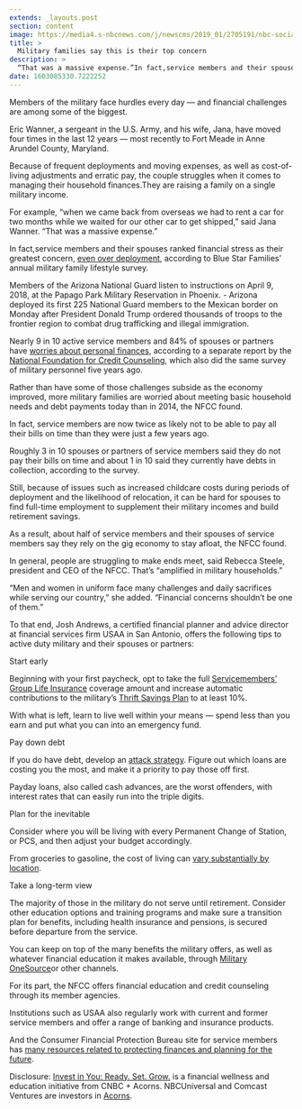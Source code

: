 ```yaml
--- 
extends: _layouts.post 
section: content 
image: https://media4.s-nbcnews.com/j/newscms/2019_01/2705191/nbc-social-default_b6fa4fef0d31ca7e8bc7ff6d117ca9f4.nbcnews-fp-1200-630.png 
title: > 
  Military families say this is their top concern 
description: > 
  “That was a massive expense.”In fact,service members and their spouses ranked financial stress as their greatest concern, even over deployment, according to Blue Star Families’ annual military family lifestyle survey.As a result, about half of service members and their spouses of service members say they rely on the gig economy to stay afloat, the NFCC found.You can keep on top of the many benefits the military offers, as well as whatever financial education it makes available, through Military OneSourceor other channels.For its part, the NFCC offers financial education and credit counseling through its member agencies.Institutions such as USAA also regularly work with current and former service members and offer a range of banking and insurance products. 
date: 1603085330.7222252 
--- 
```

<div><p class="embedWidget youtube___3X6Bf medium___2BOWB"></p><p class="endmarkEnabled">Members of the military face hurdles every day &#8212; and financial challenges are among some of the biggest.</p><p class="endmarkEnabled">Eric Wanner, a sergeant in the U.S. Army, and his wife, Jana, have moved four times in the last 12 years &#8212; most recently to Fort Meade in Anne Arundel County, Maryland.</p><p class="endmarkEnabled">Because of frequent deployments and moving expenses, as well as cost-of-living adjustments and erratic pay, the couple struggles when it comes to managing their household finances.They are raising a family on a single military income.</p><p class="endmarkEnabled">For example, &#8220;when we came back from overseas we had to rent a car for two months while we waited for our other car to get shipped,&#8221; said Jana Wanner. &#8220;That was a massive expense.&#8221;</p><p class="endmarkEnabled">In fact,service members and their spouses ranked financial stress as their greatest concern, <a href="https://bluestarfam.org/wp-content/uploads/2019/02/TrendSummary_2009-2018-DIGITAL-FINAL.pdf">even over deployment</a>, according to Blue Star Families&#8217; annual military family lifestyle survey.</p><p class="lazyload-placeholder"></p><p class="caption__container">Members of the Arizona National Guard listen to instructions on April 9, 2018, at the Papago Park Military Reservation in Phoenix. - Arizona deployed its first 225 National Guard members to the Mexican border on Monday after President Donald Trump ordered thousands of troops to the frontier region to combat drug trafficking and illegal immigration.</p><p class="endmarkEnabled">Nearly 9 in 10 active service members and 84% of spouses or partners have <a href="https://www.nfcc.org/clientimpact/" title="https://www.nfcc.org/clientimpact/">worries about personal finances</a>, according to a separate report by the <a href="http://www.nfcc.org/" title="http://www.nfcc.org/">National Foundation for Credit Counseling</a>, which also did the same survey of military personnel five years ago.</p><p class="endmarkEnabled">Rather than have some of those challenges subside as the economy improved, more military families are worried about meeting basic household needs and debt payments today than in 2014, the NFCC found.</p><p class="endmarkEnabled">In fact, service members are now twice as likely not to be able to pay all their bills on time than they were just a few years ago.</p><p class="endmarkEnabled">Roughly 3 in 10 spouses or partners of service members said they do not pay their bills on time and about 1 in 10 said they currently have debts in collection, according to the survey.</p><p class="endmarkEnabled">Still, because of issues such as increased childcare costs during periods of deployment and the likelihood of relocation, it can be hard for spouses to find full-time employment to supplement their military incomes and build retirement savings.</p><p class="endmarkEnabled">As a result, about half of service members and their spouses of service members say they rely on the gig economy to stay afloat, the NFCC found.</p><p class="endmarkEnabled">In general, people are struggling to make ends meet, said Rebecca Steele, president and CEO of the NFCC. That&#8217;s &#8220;amplified in military households.&#8221;</p><p class="endmarkEnabled">&#8220;Men and women in uniform face many challenges and daily sacrifices while serving our country,&#8221; she added. &#8220;Financial concerns shouldn&#8217;t be one of them.&#8221;</p><p class="endmarkEnabled">To that end, Josh Andrews, a certified financial planner and advice director at financial services firm USAA in San Antonio, offers the following tips to active duty military and their spouses or partners:</p><p class="endmarkEnabled">Start early</p><p class="endmarkEnabled">Beginning with your first paycheck, opt to take the full <a href="https://www.benefits.va.gov/insurance/sgli.asp" title="https://www.benefits.va.gov/insurance/sgli.asp">Servicemembers&#8217; Group Life Insurance</a> coverage amount and increase automatic contributions to the military&#8217;s <a href="https://www.tsp.gov/index.shtml">Thrift Savings Plan</a> to at least 10%.</p><p class="endmarkEnabled">With what is left, learn to live well within your means &#8212; spend less than you earn and put what you can into an emergency fund.</p><p class="endmarkEnabled">Pay down debt</p><p class="endmarkEnabled">If you do have debt, develop an <a href="https://www.cnbc.com/2018/01/23/credit-card-debt-hits-record-high.html">attack strategy</a>. Figure out which loans are costing you the most, and make it a priority to pay those off first.</p><p class="endmarkEnabled">Payday loans, also called cash advances, are the worst offenders, with interest rates that can easily run into the triple digits.</p><p class="endmarkEnabled">Plan for the inevitable</p><p class="endmarkEnabled">Consider where you will be living with every Permanent Change of Station, or PCS, and then adjust your budget accordingly.</p><p class="endmarkEnabled">From groceries to gasoline, the cost of living can <a href="https://www.cnbc.com/2019/04/05/here-are-the-most-and-least-affordable-cities-to-live-in.html">vary substantially by location</a>.</p><p class="endmarkEnabled">Take a long-term view</p><p class="endmarkEnabled">The majority of those in the military do not serve until retirement. Consider other education options and training programs and make sure a transition plan for benefits, including health insurance and pensions, is secured before departure from the service.</p><p class="endmarkEnabled">You can keep on top of the many benefits the military offers, as well as whatever financial education it makes available, through <a href="http://www.militaryonesource.mil/pfm?content_id=267031">Military OneSource</a>or other channels.</p><p class="endmarkEnabled">For its part, the NFCC offers financial education and credit counseling through its member agencies.</p><p class="endmarkEnabled">Institutions such as USAA also regularly work with current and former service members and offer a range of banking and insurance products.</p><p class="endmarkEnabled">And the Consumer Financial Protection Bureau site for service members has <a href="http://www.consumerfinance.gov/servicemembers/">many resources related to protecting finances and planning for the future</a>.</p><p class="endmarkEnabled">Disclosure: <a href="">Invest in You: Ready. Set. Grow.</a> is a financial wellness and education initiative from CNBC + Acorns. NBCUniversal and Comcast Ventures are investors in <a href="https://www.acorns.com/?s1=cnbc_invest_in_you">Acorns</a>.</p></div>